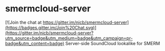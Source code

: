 # smermcloud-server

[![Join the chat at https://gitter.im/nicb/smermcloud-server](https://badges.gitter.im/Join%20Chat.svg)](https://gitter.im/nicb/smermcloud-server?utm_source=badge&utm_medium=badge&utm_campaign=pr-badge&utm_content=badge)
Server-side SoundCloud lookalike for SMERM
